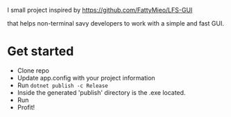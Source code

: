 I small project inspired by https://github.com/FattyMieo/LFS-GUI

that helps non-terminal savy developers to work with a simple and fast GUI.

# Get started
 - Clone repo
 - Update app.config with your project information
 - Run ```dotnet publish -c Release```
 - Inside the generated 'publish' directory is the .exe located.
 - Run
 - Profit!